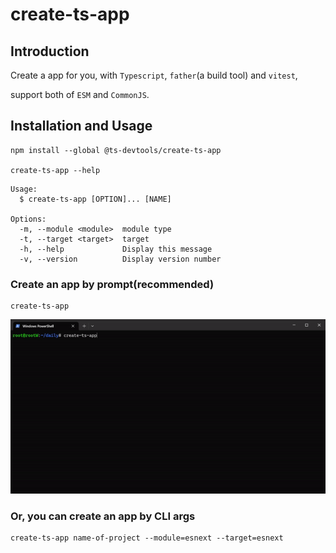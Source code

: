 # create-ts-app

## Introduction
Create a app for you, with `Typescript`, `father`(a build tool) and `vitest`,

support both of `ESM` and `CommonJS`.

## Installation and Usage
```shell
npm install --global @ts-devtools/create-ts-app

create-ts-app --help
```

```text
Usage:
  $ create-ts-app [OPTION]... [NAME]

Options:
  -m, --module <module>  module type 
  -t, --target <target>  target 
  -h, --help             Display this message 
  -v, --version          Display version number 
```

### Create an app by prompt(recommended)
```shell
create-ts-app
```
![demo](https://github.com/Max10240/create-ts-app-monorepo/raw/master/packages/create-ts-app/examples/creat-ts-app/create-by-prompt.gif)

### Or, you can create an app by CLI args
```shell
create-ts-app name-of-project --module=esnext --target=esnext
```
